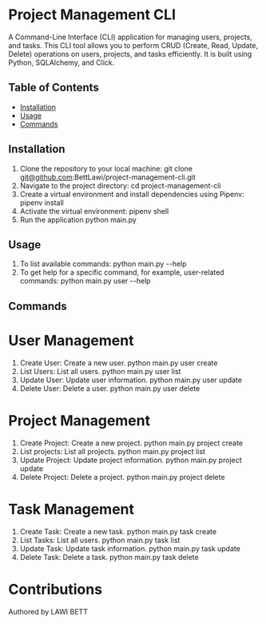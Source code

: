 # Project Management CLI

A Command-Line Interface (CLI) application for managing users, projects, and tasks. This CLI tool allows you to perform CRUD (Create, Read, Update, Delete) operations on users, projects, and tasks efficiently. It is built using Python, SQLAlchemy, and Click.

## Table of Contents

- [Installation](#installation)
- [Usage](#usage)
- [Commands](#commands)

## Installation

1. Clone the repository to your local machine:
   git clone git@github.com:BettLawi/project-management-cli.git
2. Navigate to the project directory:
    cd project-management-cli
3. Create a virtual environment and install dependencies using Pipenv:    
    pipenv install
4. Activate the virtual environment:
    pipenv shell
5. Run the application
    python main.py  

 ## Usage   
 1. To list available commands:
    python main.py --help
 2. To get help for a specific command, for example, user-related commands:
    python main.py user --help

## Commands
# User Management
1. Create User: Create a new user.
    python main.py user create
2. List Users: List all users.
    python main.py user list
3. Update User: Update user information.
    python main.py user update
4.  Delete User: Delete a user.
    python main.py user delete      

# Project Management
1. Create Project: Create a new project.
    python main.py project create
2. List projects: List all projects.
    python main.py project list
3. Update Project: Update project information.
    python main.py project update
4.  Delete Project: Delete a project.
    python main.py project delete       

# Task Management
1. Create Task: Create a new task.
    python main.py task create
2. List Tasks: List all users.
    python main.py task list
3. Update Task: Update task information.
    python main.py task update
4.  Delete Task: Delete a task.
    python main.py task delete        

# Contributions
Authored by LAWI BETT



